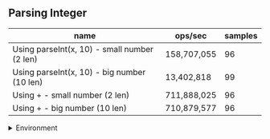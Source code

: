## Parsing Integer

|name|ops/sec|samples|
|-|-|-|
|Using parseInt(x, 10) - small number (2 len)|158,707,055|96|
|Using parseInt(x, 10) - big number (10 len)|13,402,818|99|
|Using + - small number (2 len)|711,888,025|96|
|Using + - big number (10 len)|710,879,577|96|


<details>
<summary>Environment</summary>

* __Machine:__ linux x64 | 2 vCPUs | 6.8GB Mem
* __Run:__ Tue Oct 10 2023 21:12:12 GMT+0000 (Coordinated Universal Time)
</details>

<!--
{"environment":{"platform":"linux","arch":"x64","cpus":2,"totalMemory":6.759757995605469},"benchmarks":"[{\"timeStamp\":1696972316116,\"currentTarget\":{\"0\":{\"name\":\"Using parseInt(x, 10) - small number (2 len)\",\"options\":{\"async\":false,\"defer\":false,\"delay\":0.005,\"initCount\":1,\"maxTime\":5,\"minSamples\":5,\"minTime\":0.05},\"async\":false,\"defer\":false,\"delay\":0.005,\"initCount\":1,\"maxTime\":5,\"minSamples\":5,\"minTime\":0.05,\"id\":1,\"stats\":{\"moe\":1.8757417159224723e-11,\"rme\":0.29769344454924973,\"sem\":9.570110795522819e-12,\"deviation\":9.37675529237268e-11,\"mean\":6.300917102029614e-9,\"sample\":[6.845693130783335e-9,6.894432816317844e-9,6.578598076147e-9,6.269520787371534e-9,6.267777915131654e-9,6.267014683574206e-9,6.2694032224718065e-9,6.264771243853742e-9,6.2430846797753535e-9,6.244345642661596e-9,6.275795430370378e-9,6.253072754312493e-9,6.269116072507614e-9,6.299991435440198e-9,6.300790586275331e-9,6.243808797076364e-9,6.27790548321596e-9,6.243109649337458e-9,6.319093649840843e-9,6.266494143638904e-9,6.372220467117924e-9,6.271488811220496e-9,6.3501020339002935e-9,6.274584340888714e-9,6.270802302624722e-9,6.265859315915404e-9,6.2706899648545044e-9,6.271351509501341e-9,6.352149077713147e-9,6.262039706908261e-9,6.27593251895107e-9,6.26580938801753e-9,6.274821623223363e-9,6.260404568252872e-9,6.267669327033099e-9,6.265285145089847e-9,6.268580511169308e-9,6.2637124163068e-9,6.2880652477740585e-9,6.3416764514944855e-9,6.2746841966844634e-9,6.283521684247736e-9,6.284233281612191e-9,6.277118306525588e-9,6.278066936585204e-9,6.365729715574496e-9,6.276132230542567e-9,6.3201571530513495e-9,6.28293503144771e-9,6.31491447413504e-9,6.276042984425117e-9,6.287913217325031e-9,6.278638860655355e-9,6.274719395852464e-9,6.2766916726382516e-9,6.270225760224017e-9,6.33887824245811e-9,6.27634217735313e-9,6.2769037413844735e-9,6.2716363481587155e-9,6.275343494575896e-9,6.299009817447379e-9,6.275368583344578e-9,6.277440591106369e-9,6.2805487275688e-9,6.285017274428566e-9,6.267879149023915e-9,6.3389280455362405e-9,6.272210518984272e-9,6.276267285506318e-9,6.2814473049107955e-9,6.2779272632909e-9,6.269651714218205e-9,6.27290963437426e-9,6.26896520562243e-9,6.26475865540676e-9,6.270438078609728e-9,6.2735710542013515e-9,6.422509094054549e-9,6.2795625267660345e-9,6.279674864536251e-9,6.272709797963017e-9,6.272472640448113e-9,6.276991240025498e-9,6.3024799311693995e-9,6.3035159350502954e-9,6.303690682692857e-9,6.303278777535392e-9,6.311592022170983e-9,6.385773894274931e-9,6.295340116953605e-9,6.282732948281063e-9,6.275643186782887e-9,6.275568170116331e-9,6.27503144521418e-9,6.3292417837091015e-9],\"variance\":8.792353981303909e-21},\"times\":{\"cycle\":0.05048013131151666,\"elapsed\":5.582,\"period\":6.300917102029614e-9,\"timeStamp\":1696972310534},\"running\":false,\"count\":8011553,\"cycles\":5,\"hz\":158707055.46624094},\"1\":{\"name\":\"Using parseInt(x, 10) - big number (10 len)\",\"options\":{\"async\":false,\"defer\":false,\"delay\":0.005,\"initCount\":1,\"maxTime\":5,\"minSamples\":5,\"minTime\":0.05},\"async\":false,\"defer\":false,\"delay\":0.005,\"initCount\":1,\"maxTime\":5,\"minSamples\":5,\"minTime\":0.05,\"id\":2,\"stats\":{\"moe\":3.195444391995337e-10,\"rme\":0.42827958817340345,\"sem\":1.6303287714261923e-10,\"deviation\":1.6221566459225315e-9,\"mean\":7.461117644256148e-8,\"sample\":[9.028178655021953e-8,7.451916555399321e-8,7.563964002552257e-8,7.391520689818151e-8,7.470305502711771e-8,7.405788806702036e-8,7.425256111826636e-8,7.504587267077076e-8,7.421164673701126e-8,7.496138678498423e-8,7.404710596589902e-8,7.407738446904799e-8,7.463466844300552e-8,7.39649818033581e-8,7.49978701657785e-8,7.405463866668242e-8,7.436053130649525e-8,7.48114683153927e-8,7.408683727003108e-8,7.481397921565383e-8,7.434856760525104e-8,7.443689369143694e-8,7.451251757630182e-8,7.408506486984675e-8,7.469699932648793e-8,7.425064101806666e-8,7.415094055369782e-8,7.443275809100685e-8,7.427545462064729e-8,7.503095496921931e-8,7.414547565312946e-8,7.434664750505134e-8,7.469035282579669e-8,7.432951430326948e-8,7.480925281516229e-8,7.434088720445226e-8,7.46414626437121e-8,7.422213491510202e-8,7.41990922357056e-8,7.493494848223464e-8,7.411416324987298e-8,7.471176932802401e-8,7.408284936961634e-8,7.432449102574707e-8,7.49884173647954e-8,7.431208422445675e-8,7.462920354243717e-8,7.417442485614018e-8,7.407457816875613e-8,7.461664756413134e-8,7.415123595372854e-8,7.456775738204677e-8,7.41357259751155e-8,7.477129391121457e-8,7.495060468386289e-8,7.406734086800344e-8,7.476671373373823e-8,7.405035536623695e-8,7.457174675946167e-8,7.476996461107632e-8,7.412848867436283e-8,7.491973538065248e-8,7.407132876841819e-8,7.41871270574612e-8,7.464205344377357e-8,7.43720519076934e-8,7.484455459583368e-8,7.424118674008343e-8,7.428800912195295e-8,7.508427615176471e-8,7.453954667911286e-8,7.467602592430669e-8,7.424207441717573e-8,7.426747734281764e-8,7.463289456582103e-8,7.416896143257198e-8,7.47622827332774e-8,7.430189292339686e-8,7.427575002067801e-8,7.472388072928359e-8,7.431843680211742e-8,7.475593163261689e-8,7.426349091940306e-8,7.419318423509115e-8,7.469463612624216e-8,7.436717780718649e-8,7.449553207453533e-8,7.420559103638148e-8,7.440439821105742e-8,7.440233188784252e-8,7.440676288830334e-8,7.471428022828515e-8,7.446067487091019e-8,7.426939744301734e-8,7.418033433375478e-8,7.430543772376553e-8,7.468474022521299e-8,7.42716144202479e-8,7.45933124387045e-8],\"variance\":2.6313921839106374e-18},\"times\":{\"cycle\":0.050515347788083365,\"elapsed\":5.461,\"period\":7.461117644256148e-8,\"timeStamp\":1696972316129},\"running\":false,\"count\":677048,\"cycles\":4,\"hz\":13402817.750365296},\"2\":{\"name\":\"Using + - small number (2 len)\",\"options\":{\"async\":false,\"defer\":false,\"delay\":0.005,\"initCount\":1,\"maxTime\":5,\"minSamples\":5,\"minTime\":0.05},\"async\":false,\"defer\":false,\"delay\":0.005,\"initCount\":1,\"maxTime\":5,\"minSamples\":5,\"minTime\":0.05,\"id\":3,\"stats\":{\"moe\":1.6953059235892778e-12,\"rme\":0.12068679852139096,\"sem\":8.649520018312642e-13,\"deviation\":8.474764225941833e-12,\"mean\":1.4047152997341262e-9,\"sample\":[1.4146956215067403e-9,1.41031831374794e-9,1.4077197068969692e-9,1.3991417530407698e-9,1.410294378571179e-9,1.4084255088430946e-9,1.4144142822360085e-9,1.3991474643879249e-9,1.4095034088744577e-9,1.4011122089525994e-9,1.3948863747993682e-9,1.4063487038418306e-9,1.3987656737928207e-9,1.3953601295524173e-9,1.4146005362625126e-9,1.4056882061123004e-9,1.3995460036069458e-9,1.4084192907919215e-9,1.4075498114804431e-9,1.4015553089863334e-9,1.393529703220047e-9,1.4115883079253913e-9,1.4022388100425435e-9,1.3985246198497674e-9,1.3933765728851948e-9,1.4097340109378492e-9,1.4039400045371126e-9,1.4176301070497976e-9,1.41014328656009e-9,1.403789658390167e-9,1.3953728634559635e-9,1.4115688186100465e-9,1.404658325016964e-9,1.3974304340025519e-9,1.3969682588100894e-9,1.3967538484994174e-9,1.4042379126430976e-9,1.3966202353217894e-9,1.4212690963272218e-9,1.3982239553977553e-9,1.3929505921355156e-9,1.3994879767072614e-9,1.406824478891902e-9,1.398480072843265e-9,1.4045970728830233e-9,1.408400329246925e-9,1.3996996028300267e-9,1.3936661562693396e-9,1.4123846135085011e-9,1.401929765184933e-9,1.402366910528117e-9,1.4071669061625103e-9,1.3982545814647255e-9,1.40490890192854e-9,1.4081441839595362e-9,1.4001701305862085e-9,1.393507429716796e-9,1.4104634681693263e-9,1.4026842801075676e-9,1.3971102523933158e-9,1.3941700942803982e-9,1.4274557010646402e-9,1.3977533997996944e-9,1.4137015343882287e-9,1.4047195771509049e-9,1.4038536668701352e-9,1.416382763025851e-9,1.4069163570928134e-9,1.3997970494067508e-9,1.4159289125552287e-9,1.405025837820609e-9,1.3970322951319364e-9,1.4346529660120818e-9,1.4015733891329137e-9,1.3950248399676633e-9,1.4132950429538941e-9,1.4035028591939285e-9,1.3955817053908225e-9,1.4133451583362094e-9,1.4049562331229489e-9,1.3999696690569476e-9,1.4140523699063143e-9,1.4042713228979744e-9,1.4262000044769741e-9,1.4084810985380898e-9,1.3992764062682537e-9,1.3932373634898749e-9,1.4123539595996515e-9,1.4030740942563429e-9,1.3969905323133405e-9,1.3939752011269501e-9,1.4113210258863767e-9,1.4025562074638732e-9,1.3951529126113577e-9,1.42873923953137e-9,1.4000587630699525e-9],\"variance\":7.182162868530349e-23},\"times\":{\"cycle\":0.05045332236752538,\"elapsed\":5.402,\"period\":1.4047152997341262e-9,\"timeStamp\":1696972321590},\"running\":false,\"count\":35917116,\"cycles\":6,\"hz\":711888024.7045592},\"3\":{\"name\":\"Using + - big number (10 len)\",\"options\":{\"async\":false,\"defer\":false,\"delay\":0.005,\"initCount\":1,\"maxTime\":5,\"minSamples\":5,\"minTime\":0.05},\"async\":false,\"defer\":false,\"delay\":0.005,\"initCount\":1,\"maxTime\":5,\"minSamples\":5,\"minTime\":0.05,\"id\":4,\"stats\":{\"moe\":2.1102821750709734e-12,\"rme\":0.15001565005851666,\"sem\":1.0766745791178435e-12,\"deviation\":1.0549213351458211e-11,\"mean\":1.4067080162955097e-9,\"sample\":[1.4096307366704188e-9,1.4043271083475063e-9,1.4357475495737885e-9,1.403815637037355e-9,1.3989079553552467e-9,1.413703913896573e-9,1.4052349940788446e-9,1.3988435816671614e-9,1.3961358674562433e-9,1.4130541595266466e-9,1.395578162319188e-9,1.3986678766637322e-9,1.4156949491211181e-9,1.3969752136875119e-9,1.4132744530557836e-9,1.4051903776678803e-9,1.3970003104186793e-9,1.4159319738043666e-9,1.4058150074213822e-9,1.3977838861362423e-9,1.4140001533175833e-9,1.3971711233300578e-9,1.3990444411922534e-9,1.3955543197229133e-9,1.406983671677364e-9,1.4079621166189291e-9,1.4205176837894531e-9,1.4029889681029737e-9,1.4016202323458288e-9,1.416851916121344e-9,1.4057933418354902e-9,1.4199573777118046e-9,1.4086032907528591e-9,1.4004689287979205e-9,1.4158985316356894e-9,1.3991475821120194e-9,1.409955273079523e-9,1.40209969824312e-9,1.3976366791411428e-9,1.4134509976096395e-9,1.403697016579206e-9,1.3966860822479146e-9,1.4153633417658004e-9,1.4060468454907208e-9,1.4000613270333744e-9,1.4178142080798344e-9,1.4081048780583672e-9,1.4214464782336277e-9,1.4099697957538662e-9,1.4007120812775291e-9,1.4156008152328215e-9,1.4071877369528586e-9,1.4039652407953263e-9,1.4128494197920785e-9,1.402465495844794e-9,1.4005197383813253e-9,1.4491917737563616e-9,1.4093593161267837e-9,1.4038955513401797e-9,1.3960428041553759e-9,1.4114835064712096e-9,1.406376551694955e-9,1.4000430625081242e-9,1.4151966163929725e-9,1.4079766494608978e-9,1.3982478342677714e-9,1.4138724888694093e-9,1.3947381896792538e-9,1.4028474219347782e-9,1.395961936511624e-9,1.4005364638505604e-9,1.40812441898159e-9,1.399521757507847e-9,1.3939548523276265e-9,1.4116033444582793e-9,1.4024404076409414e-9,1.4022926659960312e-9,1.4141150081733188e-9,1.4633696752691608e-9,1.395423933917894e-9,1.4034579015618605e-9,1.3953988457140414e-9,1.4009267247993802e-9,1.4068309269425093e-9,1.397673565281583e-9,1.4040293550940607e-9,1.4091307347139036e-9,1.4006117284621185e-9,1.4040990445492072e-9,1.41062769208623e-9,1.4101398380244232e-9,1.4041185575966481e-9,1.4094736068332239e-9,1.4017713888715362e-9,1.3956608780653917e-9,1.4138920019168502e-9],\"variance\":1.1128590233458418e-22},\"times\":{\"cycle\":0.050463445773139874,\"elapsed\":5.546,\"period\":1.4067080162955097e-9,\"timeStamp\":1696972326992},\"running\":false,\"count\":35873433,\"cycles\":8,\"hz\":710879577.2938342},\"options\":{},\"events\":{\"start\":[null],\"cycle\":[null,null],\"complete\":[null,null]},\"length\":4,\"running\":false},\"type\":\"cycle\",\"target\":{\"name\":\"Using parseInt(x, 10) - small number (2 len)\",\"options\":{\"async\":false,\"defer\":false,\"delay\":0.005,\"initCount\":1,\"maxTime\":5,\"minSamples\":5,\"minTime\":0.05},\"async\":false,\"defer\":false,\"delay\":0.005,\"initCount\":1,\"maxTime\":5,\"minSamples\":5,\"minTime\":0.05,\"id\":1,\"stats\":{\"moe\":1.8757417159224723e-11,\"rme\":0.29769344454924973,\"sem\":9.570110795522819e-12,\"deviation\":9.37675529237268e-11,\"mean\":6.300917102029614e-9,\"sample\":[6.845693130783335e-9,6.894432816317844e-9,6.578598076147e-9,6.269520787371534e-9,6.267777915131654e-9,6.267014683574206e-9,6.2694032224718065e-9,6.264771243853742e-9,6.2430846797753535e-9,6.244345642661596e-9,6.275795430370378e-9,6.253072754312493e-9,6.269116072507614e-9,6.299991435440198e-9,6.300790586275331e-9,6.243808797076364e-9,6.27790548321596e-9,6.243109649337458e-9,6.319093649840843e-9,6.266494143638904e-9,6.372220467117924e-9,6.271488811220496e-9,6.3501020339002935e-9,6.274584340888714e-9,6.270802302624722e-9,6.265859315915404e-9,6.2706899648545044e-9,6.271351509501341e-9,6.352149077713147e-9,6.262039706908261e-9,6.27593251895107e-9,6.26580938801753e-9,6.274821623223363e-9,6.260404568252872e-9,6.267669327033099e-9,6.265285145089847e-9,6.268580511169308e-9,6.2637124163068e-9,6.2880652477740585e-9,6.3416764514944855e-9,6.2746841966844634e-9,6.283521684247736e-9,6.284233281612191e-9,6.277118306525588e-9,6.278066936585204e-9,6.365729715574496e-9,6.276132230542567e-9,6.3201571530513495e-9,6.28293503144771e-9,6.31491447413504e-9,6.276042984425117e-9,6.287913217325031e-9,6.278638860655355e-9,6.274719395852464e-9,6.2766916726382516e-9,6.270225760224017e-9,6.33887824245811e-9,6.27634217735313e-9,6.2769037413844735e-9,6.2716363481587155e-9,6.275343494575896e-9,6.299009817447379e-9,6.275368583344578e-9,6.277440591106369e-9,6.2805487275688e-9,6.285017274428566e-9,6.267879149023915e-9,6.3389280455362405e-9,6.272210518984272e-9,6.276267285506318e-9,6.2814473049107955e-9,6.2779272632909e-9,6.269651714218205e-9,6.27290963437426e-9,6.26896520562243e-9,6.26475865540676e-9,6.270438078609728e-9,6.2735710542013515e-9,6.422509094054549e-9,6.2795625267660345e-9,6.279674864536251e-9,6.272709797963017e-9,6.272472640448113e-9,6.276991240025498e-9,6.3024799311693995e-9,6.3035159350502954e-9,6.303690682692857e-9,6.303278777535392e-9,6.311592022170983e-9,6.385773894274931e-9,6.295340116953605e-9,6.282732948281063e-9,6.275643186782887e-9,6.275568170116331e-9,6.27503144521418e-9,6.3292417837091015e-9],\"variance\":8.792353981303909e-21},\"times\":{\"cycle\":0.05048013131151666,\"elapsed\":5.582,\"period\":6.300917102029614e-9,\"timeStamp\":1696972310534},\"running\":false,\"count\":8011553,\"cycles\":5,\"hz\":158707055.46624094},\"aborted\":false},{\"timeStamp\":1696972321590,\"currentTarget\":{\"0\":{\"name\":\"Using parseInt(x, 10) - small number (2 len)\",\"options\":{\"async\":false,\"defer\":false,\"delay\":0.005,\"initCount\":1,\"maxTime\":5,\"minSamples\":5,\"minTime\":0.05},\"async\":false,\"defer\":false,\"delay\":0.005,\"initCount\":1,\"maxTime\":5,\"minSamples\":5,\"minTime\":0.05,\"id\":1,\"stats\":{\"moe\":1.8757417159224723e-11,\"rme\":0.29769344454924973,\"sem\":9.570110795522819e-12,\"deviation\":9.37675529237268e-11,\"mean\":6.300917102029614e-9,\"sample\":[6.845693130783335e-9,6.894432816317844e-9,6.578598076147e-9,6.269520787371534e-9,6.267777915131654e-9,6.267014683574206e-9,6.2694032224718065e-9,6.264771243853742e-9,6.2430846797753535e-9,6.244345642661596e-9,6.275795430370378e-9,6.253072754312493e-9,6.269116072507614e-9,6.299991435440198e-9,6.300790586275331e-9,6.243808797076364e-9,6.27790548321596e-9,6.243109649337458e-9,6.319093649840843e-9,6.266494143638904e-9,6.372220467117924e-9,6.271488811220496e-9,6.3501020339002935e-9,6.274584340888714e-9,6.270802302624722e-9,6.265859315915404e-9,6.2706899648545044e-9,6.271351509501341e-9,6.352149077713147e-9,6.262039706908261e-9,6.27593251895107e-9,6.26580938801753e-9,6.274821623223363e-9,6.260404568252872e-9,6.267669327033099e-9,6.265285145089847e-9,6.268580511169308e-9,6.2637124163068e-9,6.2880652477740585e-9,6.3416764514944855e-9,6.2746841966844634e-9,6.283521684247736e-9,6.284233281612191e-9,6.277118306525588e-9,6.278066936585204e-9,6.365729715574496e-9,6.276132230542567e-9,6.3201571530513495e-9,6.28293503144771e-9,6.31491447413504e-9,6.276042984425117e-9,6.287913217325031e-9,6.278638860655355e-9,6.274719395852464e-9,6.2766916726382516e-9,6.270225760224017e-9,6.33887824245811e-9,6.27634217735313e-9,6.2769037413844735e-9,6.2716363481587155e-9,6.275343494575896e-9,6.299009817447379e-9,6.275368583344578e-9,6.277440591106369e-9,6.2805487275688e-9,6.285017274428566e-9,6.267879149023915e-9,6.3389280455362405e-9,6.272210518984272e-9,6.276267285506318e-9,6.2814473049107955e-9,6.2779272632909e-9,6.269651714218205e-9,6.27290963437426e-9,6.26896520562243e-9,6.26475865540676e-9,6.270438078609728e-9,6.2735710542013515e-9,6.422509094054549e-9,6.2795625267660345e-9,6.279674864536251e-9,6.272709797963017e-9,6.272472640448113e-9,6.276991240025498e-9,6.3024799311693995e-9,6.3035159350502954e-9,6.303690682692857e-9,6.303278777535392e-9,6.311592022170983e-9,6.385773894274931e-9,6.295340116953605e-9,6.282732948281063e-9,6.275643186782887e-9,6.275568170116331e-9,6.27503144521418e-9,6.3292417837091015e-9],\"variance\":8.792353981303909e-21},\"times\":{\"cycle\":0.05048013131151666,\"elapsed\":5.582,\"period\":6.300917102029614e-9,\"timeStamp\":1696972310534},\"running\":false,\"count\":8011553,\"cycles\":5,\"hz\":158707055.46624094},\"1\":{\"name\":\"Using parseInt(x, 10) - big number (10 len)\",\"options\":{\"async\":false,\"defer\":false,\"delay\":0.005,\"initCount\":1,\"maxTime\":5,\"minSamples\":5,\"minTime\":0.05},\"async\":false,\"defer\":false,\"delay\":0.005,\"initCount\":1,\"maxTime\":5,\"minSamples\":5,\"minTime\":0.05,\"id\":2,\"stats\":{\"moe\":3.195444391995337e-10,\"rme\":0.42827958817340345,\"sem\":1.6303287714261923e-10,\"deviation\":1.6221566459225315e-9,\"mean\":7.461117644256148e-8,\"sample\":[9.028178655021953e-8,7.451916555399321e-8,7.563964002552257e-8,7.391520689818151e-8,7.470305502711771e-8,7.405788806702036e-8,7.425256111826636e-8,7.504587267077076e-8,7.421164673701126e-8,7.496138678498423e-8,7.404710596589902e-8,7.407738446904799e-8,7.463466844300552e-8,7.39649818033581e-8,7.49978701657785e-8,7.405463866668242e-8,7.436053130649525e-8,7.48114683153927e-8,7.408683727003108e-8,7.481397921565383e-8,7.434856760525104e-8,7.443689369143694e-8,7.451251757630182e-8,7.408506486984675e-8,7.469699932648793e-8,7.425064101806666e-8,7.415094055369782e-8,7.443275809100685e-8,7.427545462064729e-8,7.503095496921931e-8,7.414547565312946e-8,7.434664750505134e-8,7.469035282579669e-8,7.432951430326948e-8,7.480925281516229e-8,7.434088720445226e-8,7.46414626437121e-8,7.422213491510202e-8,7.41990922357056e-8,7.493494848223464e-8,7.411416324987298e-8,7.471176932802401e-8,7.408284936961634e-8,7.432449102574707e-8,7.49884173647954e-8,7.431208422445675e-8,7.462920354243717e-8,7.417442485614018e-8,7.407457816875613e-8,7.461664756413134e-8,7.415123595372854e-8,7.456775738204677e-8,7.41357259751155e-8,7.477129391121457e-8,7.495060468386289e-8,7.406734086800344e-8,7.476671373373823e-8,7.405035536623695e-8,7.457174675946167e-8,7.476996461107632e-8,7.412848867436283e-8,7.491973538065248e-8,7.407132876841819e-8,7.41871270574612e-8,7.464205344377357e-8,7.43720519076934e-8,7.484455459583368e-8,7.424118674008343e-8,7.428800912195295e-8,7.508427615176471e-8,7.453954667911286e-8,7.467602592430669e-8,7.424207441717573e-8,7.426747734281764e-8,7.463289456582103e-8,7.416896143257198e-8,7.47622827332774e-8,7.430189292339686e-8,7.427575002067801e-8,7.472388072928359e-8,7.431843680211742e-8,7.475593163261689e-8,7.426349091940306e-8,7.419318423509115e-8,7.469463612624216e-8,7.436717780718649e-8,7.449553207453533e-8,7.420559103638148e-8,7.440439821105742e-8,7.440233188784252e-8,7.440676288830334e-8,7.471428022828515e-8,7.446067487091019e-8,7.426939744301734e-8,7.418033433375478e-8,7.430543772376553e-8,7.468474022521299e-8,7.42716144202479e-8,7.45933124387045e-8],\"variance\":2.6313921839106374e-18},\"times\":{\"cycle\":0.050515347788083365,\"elapsed\":5.461,\"period\":7.461117644256148e-8,\"timeStamp\":1696972316129},\"running\":false,\"count\":677048,\"cycles\":4,\"hz\":13402817.750365296},\"2\":{\"name\":\"Using + - small number (2 len)\",\"options\":{\"async\":false,\"defer\":false,\"delay\":0.005,\"initCount\":1,\"maxTime\":5,\"minSamples\":5,\"minTime\":0.05},\"async\":false,\"defer\":false,\"delay\":0.005,\"initCount\":1,\"maxTime\":5,\"minSamples\":5,\"minTime\":0.05,\"id\":3,\"stats\":{\"moe\":1.6953059235892778e-12,\"rme\":0.12068679852139096,\"sem\":8.649520018312642e-13,\"deviation\":8.474764225941833e-12,\"mean\":1.4047152997341262e-9,\"sample\":[1.4146956215067403e-9,1.41031831374794e-9,1.4077197068969692e-9,1.3991417530407698e-9,1.410294378571179e-9,1.4084255088430946e-9,1.4144142822360085e-9,1.3991474643879249e-9,1.4095034088744577e-9,1.4011122089525994e-9,1.3948863747993682e-9,1.4063487038418306e-9,1.3987656737928207e-9,1.3953601295524173e-9,1.4146005362625126e-9,1.4056882061123004e-9,1.3995460036069458e-9,1.4084192907919215e-9,1.4075498114804431e-9,1.4015553089863334e-9,1.393529703220047e-9,1.4115883079253913e-9,1.4022388100425435e-9,1.3985246198497674e-9,1.3933765728851948e-9,1.4097340109378492e-9,1.4039400045371126e-9,1.4176301070497976e-9,1.41014328656009e-9,1.403789658390167e-9,1.3953728634559635e-9,1.4115688186100465e-9,1.404658325016964e-9,1.3974304340025519e-9,1.3969682588100894e-9,1.3967538484994174e-9,1.4042379126430976e-9,1.3966202353217894e-9,1.4212690963272218e-9,1.3982239553977553e-9,1.3929505921355156e-9,1.3994879767072614e-9,1.406824478891902e-9,1.398480072843265e-9,1.4045970728830233e-9,1.408400329246925e-9,1.3996996028300267e-9,1.3936661562693396e-9,1.4123846135085011e-9,1.401929765184933e-9,1.402366910528117e-9,1.4071669061625103e-9,1.3982545814647255e-9,1.40490890192854e-9,1.4081441839595362e-9,1.4001701305862085e-9,1.393507429716796e-9,1.4104634681693263e-9,1.4026842801075676e-9,1.3971102523933158e-9,1.3941700942803982e-9,1.4274557010646402e-9,1.3977533997996944e-9,1.4137015343882287e-9,1.4047195771509049e-9,1.4038536668701352e-9,1.416382763025851e-9,1.4069163570928134e-9,1.3997970494067508e-9,1.4159289125552287e-9,1.405025837820609e-9,1.3970322951319364e-9,1.4346529660120818e-9,1.4015733891329137e-9,1.3950248399676633e-9,1.4132950429538941e-9,1.4035028591939285e-9,1.3955817053908225e-9,1.4133451583362094e-9,1.4049562331229489e-9,1.3999696690569476e-9,1.4140523699063143e-9,1.4042713228979744e-9,1.4262000044769741e-9,1.4084810985380898e-9,1.3992764062682537e-9,1.3932373634898749e-9,1.4123539595996515e-9,1.4030740942563429e-9,1.3969905323133405e-9,1.3939752011269501e-9,1.4113210258863767e-9,1.4025562074638732e-9,1.3951529126113577e-9,1.42873923953137e-9,1.4000587630699525e-9],\"variance\":7.182162868530349e-23},\"times\":{\"cycle\":0.05045332236752538,\"elapsed\":5.402,\"period\":1.4047152997341262e-9,\"timeStamp\":1696972321590},\"running\":false,\"count\":35917116,\"cycles\":6,\"hz\":711888024.7045592},\"3\":{\"name\":\"Using + - big number (10 len)\",\"options\":{\"async\":false,\"defer\":false,\"delay\":0.005,\"initCount\":1,\"maxTime\":5,\"minSamples\":5,\"minTime\":0.05},\"async\":false,\"defer\":false,\"delay\":0.005,\"initCount\":1,\"maxTime\":5,\"minSamples\":5,\"minTime\":0.05,\"id\":4,\"stats\":{\"moe\":2.1102821750709734e-12,\"rme\":0.15001565005851666,\"sem\":1.0766745791178435e-12,\"deviation\":1.0549213351458211e-11,\"mean\":1.4067080162955097e-9,\"sample\":[1.4096307366704188e-9,1.4043271083475063e-9,1.4357475495737885e-9,1.403815637037355e-9,1.3989079553552467e-9,1.413703913896573e-9,1.4052349940788446e-9,1.3988435816671614e-9,1.3961358674562433e-9,1.4130541595266466e-9,1.395578162319188e-9,1.3986678766637322e-9,1.4156949491211181e-9,1.3969752136875119e-9,1.4132744530557836e-9,1.4051903776678803e-9,1.3970003104186793e-9,1.4159319738043666e-9,1.4058150074213822e-9,1.3977838861362423e-9,1.4140001533175833e-9,1.3971711233300578e-9,1.3990444411922534e-9,1.3955543197229133e-9,1.406983671677364e-9,1.4079621166189291e-9,1.4205176837894531e-9,1.4029889681029737e-9,1.4016202323458288e-9,1.416851916121344e-9,1.4057933418354902e-9,1.4199573777118046e-9,1.4086032907528591e-9,1.4004689287979205e-9,1.4158985316356894e-9,1.3991475821120194e-9,1.409955273079523e-9,1.40209969824312e-9,1.3976366791411428e-9,1.4134509976096395e-9,1.403697016579206e-9,1.3966860822479146e-9,1.4153633417658004e-9,1.4060468454907208e-9,1.4000613270333744e-9,1.4178142080798344e-9,1.4081048780583672e-9,1.4214464782336277e-9,1.4099697957538662e-9,1.4007120812775291e-9,1.4156008152328215e-9,1.4071877369528586e-9,1.4039652407953263e-9,1.4128494197920785e-9,1.402465495844794e-9,1.4005197383813253e-9,1.4491917737563616e-9,1.4093593161267837e-9,1.4038955513401797e-9,1.3960428041553759e-9,1.4114835064712096e-9,1.406376551694955e-9,1.4000430625081242e-9,1.4151966163929725e-9,1.4079766494608978e-9,1.3982478342677714e-9,1.4138724888694093e-9,1.3947381896792538e-9,1.4028474219347782e-9,1.395961936511624e-9,1.4005364638505604e-9,1.40812441898159e-9,1.399521757507847e-9,1.3939548523276265e-9,1.4116033444582793e-9,1.4024404076409414e-9,1.4022926659960312e-9,1.4141150081733188e-9,1.4633696752691608e-9,1.395423933917894e-9,1.4034579015618605e-9,1.3953988457140414e-9,1.4009267247993802e-9,1.4068309269425093e-9,1.397673565281583e-9,1.4040293550940607e-9,1.4091307347139036e-9,1.4006117284621185e-9,1.4040990445492072e-9,1.41062769208623e-9,1.4101398380244232e-9,1.4041185575966481e-9,1.4094736068332239e-9,1.4017713888715362e-9,1.3956608780653917e-9,1.4138920019168502e-9],\"variance\":1.1128590233458418e-22},\"times\":{\"cycle\":0.050463445773139874,\"elapsed\":5.546,\"period\":1.4067080162955097e-9,\"timeStamp\":1696972326992},\"running\":false,\"count\":35873433,\"cycles\":8,\"hz\":710879577.2938342},\"options\":{},\"events\":{\"start\":[null],\"cycle\":[null,null],\"complete\":[null,null]},\"length\":4,\"running\":false},\"type\":\"cycle\",\"target\":{\"name\":\"Using parseInt(x, 10) - big number (10 len)\",\"options\":{\"async\":false,\"defer\":false,\"delay\":0.005,\"initCount\":1,\"maxTime\":5,\"minSamples\":5,\"minTime\":0.05},\"async\":false,\"defer\":false,\"delay\":0.005,\"initCount\":1,\"maxTime\":5,\"minSamples\":5,\"minTime\":0.05,\"id\":2,\"stats\":{\"moe\":3.195444391995337e-10,\"rme\":0.42827958817340345,\"sem\":1.6303287714261923e-10,\"deviation\":1.6221566459225315e-9,\"mean\":7.461117644256148e-8,\"sample\":[9.028178655021953e-8,7.451916555399321e-8,7.563964002552257e-8,7.391520689818151e-8,7.470305502711771e-8,7.405788806702036e-8,7.425256111826636e-8,7.504587267077076e-8,7.421164673701126e-8,7.496138678498423e-8,7.404710596589902e-8,7.407738446904799e-8,7.463466844300552e-8,7.39649818033581e-8,7.49978701657785e-8,7.405463866668242e-8,7.436053130649525e-8,7.48114683153927e-8,7.408683727003108e-8,7.481397921565383e-8,7.434856760525104e-8,7.443689369143694e-8,7.451251757630182e-8,7.408506486984675e-8,7.469699932648793e-8,7.425064101806666e-8,7.415094055369782e-8,7.443275809100685e-8,7.427545462064729e-8,7.503095496921931e-8,7.414547565312946e-8,7.434664750505134e-8,7.469035282579669e-8,7.432951430326948e-8,7.480925281516229e-8,7.434088720445226e-8,7.46414626437121e-8,7.422213491510202e-8,7.41990922357056e-8,7.493494848223464e-8,7.411416324987298e-8,7.471176932802401e-8,7.408284936961634e-8,7.432449102574707e-8,7.49884173647954e-8,7.431208422445675e-8,7.462920354243717e-8,7.417442485614018e-8,7.407457816875613e-8,7.461664756413134e-8,7.415123595372854e-8,7.456775738204677e-8,7.41357259751155e-8,7.477129391121457e-8,7.495060468386289e-8,7.406734086800344e-8,7.476671373373823e-8,7.405035536623695e-8,7.457174675946167e-8,7.476996461107632e-8,7.412848867436283e-8,7.491973538065248e-8,7.407132876841819e-8,7.41871270574612e-8,7.464205344377357e-8,7.43720519076934e-8,7.484455459583368e-8,7.424118674008343e-8,7.428800912195295e-8,7.508427615176471e-8,7.453954667911286e-8,7.467602592430669e-8,7.424207441717573e-8,7.426747734281764e-8,7.463289456582103e-8,7.416896143257198e-8,7.47622827332774e-8,7.430189292339686e-8,7.427575002067801e-8,7.472388072928359e-8,7.431843680211742e-8,7.475593163261689e-8,7.426349091940306e-8,7.419318423509115e-8,7.469463612624216e-8,7.436717780718649e-8,7.449553207453533e-8,7.420559103638148e-8,7.440439821105742e-8,7.440233188784252e-8,7.440676288830334e-8,7.471428022828515e-8,7.446067487091019e-8,7.426939744301734e-8,7.418033433375478e-8,7.430543772376553e-8,7.468474022521299e-8,7.42716144202479e-8,7.45933124387045e-8],\"variance\":2.6313921839106374e-18},\"times\":{\"cycle\":0.050515347788083365,\"elapsed\":5.461,\"period\":7.461117644256148e-8,\"timeStamp\":1696972316129},\"running\":false,\"count\":677048,\"cycles\":4,\"hz\":13402817.750365296},\"aborted\":false},{\"timeStamp\":1696972326992,\"currentTarget\":{\"0\":{\"name\":\"Using parseInt(x, 10) - small number (2 len)\",\"options\":{\"async\":false,\"defer\":false,\"delay\":0.005,\"initCount\":1,\"maxTime\":5,\"minSamples\":5,\"minTime\":0.05},\"async\":false,\"defer\":false,\"delay\":0.005,\"initCount\":1,\"maxTime\":5,\"minSamples\":5,\"minTime\":0.05,\"id\":1,\"stats\":{\"moe\":1.8757417159224723e-11,\"rme\":0.29769344454924973,\"sem\":9.570110795522819e-12,\"deviation\":9.37675529237268e-11,\"mean\":6.300917102029614e-9,\"sample\":[6.845693130783335e-9,6.894432816317844e-9,6.578598076147e-9,6.269520787371534e-9,6.267777915131654e-9,6.267014683574206e-9,6.2694032224718065e-9,6.264771243853742e-9,6.2430846797753535e-9,6.244345642661596e-9,6.275795430370378e-9,6.253072754312493e-9,6.269116072507614e-9,6.299991435440198e-9,6.300790586275331e-9,6.243808797076364e-9,6.27790548321596e-9,6.243109649337458e-9,6.319093649840843e-9,6.266494143638904e-9,6.372220467117924e-9,6.271488811220496e-9,6.3501020339002935e-9,6.274584340888714e-9,6.270802302624722e-9,6.265859315915404e-9,6.2706899648545044e-9,6.271351509501341e-9,6.352149077713147e-9,6.262039706908261e-9,6.27593251895107e-9,6.26580938801753e-9,6.274821623223363e-9,6.260404568252872e-9,6.267669327033099e-9,6.265285145089847e-9,6.268580511169308e-9,6.2637124163068e-9,6.2880652477740585e-9,6.3416764514944855e-9,6.2746841966844634e-9,6.283521684247736e-9,6.284233281612191e-9,6.277118306525588e-9,6.278066936585204e-9,6.365729715574496e-9,6.276132230542567e-9,6.3201571530513495e-9,6.28293503144771e-9,6.31491447413504e-9,6.276042984425117e-9,6.287913217325031e-9,6.278638860655355e-9,6.274719395852464e-9,6.2766916726382516e-9,6.270225760224017e-9,6.33887824245811e-9,6.27634217735313e-9,6.2769037413844735e-9,6.2716363481587155e-9,6.275343494575896e-9,6.299009817447379e-9,6.275368583344578e-9,6.277440591106369e-9,6.2805487275688e-9,6.285017274428566e-9,6.267879149023915e-9,6.3389280455362405e-9,6.272210518984272e-9,6.276267285506318e-9,6.2814473049107955e-9,6.2779272632909e-9,6.269651714218205e-9,6.27290963437426e-9,6.26896520562243e-9,6.26475865540676e-9,6.270438078609728e-9,6.2735710542013515e-9,6.422509094054549e-9,6.2795625267660345e-9,6.279674864536251e-9,6.272709797963017e-9,6.272472640448113e-9,6.276991240025498e-9,6.3024799311693995e-9,6.3035159350502954e-9,6.303690682692857e-9,6.303278777535392e-9,6.311592022170983e-9,6.385773894274931e-9,6.295340116953605e-9,6.282732948281063e-9,6.275643186782887e-9,6.275568170116331e-9,6.27503144521418e-9,6.3292417837091015e-9],\"variance\":8.792353981303909e-21},\"times\":{\"cycle\":0.05048013131151666,\"elapsed\":5.582,\"period\":6.300917102029614e-9,\"timeStamp\":1696972310534},\"running\":false,\"count\":8011553,\"cycles\":5,\"hz\":158707055.46624094},\"1\":{\"name\":\"Using parseInt(x, 10) - big number (10 len)\",\"options\":{\"async\":false,\"defer\":false,\"delay\":0.005,\"initCount\":1,\"maxTime\":5,\"minSamples\":5,\"minTime\":0.05},\"async\":false,\"defer\":false,\"delay\":0.005,\"initCount\":1,\"maxTime\":5,\"minSamples\":5,\"minTime\":0.05,\"id\":2,\"stats\":{\"moe\":3.195444391995337e-10,\"rme\":0.42827958817340345,\"sem\":1.6303287714261923e-10,\"deviation\":1.6221566459225315e-9,\"mean\":7.461117644256148e-8,\"sample\":[9.028178655021953e-8,7.451916555399321e-8,7.563964002552257e-8,7.391520689818151e-8,7.470305502711771e-8,7.405788806702036e-8,7.425256111826636e-8,7.504587267077076e-8,7.421164673701126e-8,7.496138678498423e-8,7.404710596589902e-8,7.407738446904799e-8,7.463466844300552e-8,7.39649818033581e-8,7.49978701657785e-8,7.405463866668242e-8,7.436053130649525e-8,7.48114683153927e-8,7.408683727003108e-8,7.481397921565383e-8,7.434856760525104e-8,7.443689369143694e-8,7.451251757630182e-8,7.408506486984675e-8,7.469699932648793e-8,7.425064101806666e-8,7.415094055369782e-8,7.443275809100685e-8,7.427545462064729e-8,7.503095496921931e-8,7.414547565312946e-8,7.434664750505134e-8,7.469035282579669e-8,7.432951430326948e-8,7.480925281516229e-8,7.434088720445226e-8,7.46414626437121e-8,7.422213491510202e-8,7.41990922357056e-8,7.493494848223464e-8,7.411416324987298e-8,7.471176932802401e-8,7.408284936961634e-8,7.432449102574707e-8,7.49884173647954e-8,7.431208422445675e-8,7.462920354243717e-8,7.417442485614018e-8,7.407457816875613e-8,7.461664756413134e-8,7.415123595372854e-8,7.456775738204677e-8,7.41357259751155e-8,7.477129391121457e-8,7.495060468386289e-8,7.406734086800344e-8,7.476671373373823e-8,7.405035536623695e-8,7.457174675946167e-8,7.476996461107632e-8,7.412848867436283e-8,7.491973538065248e-8,7.407132876841819e-8,7.41871270574612e-8,7.464205344377357e-8,7.43720519076934e-8,7.484455459583368e-8,7.424118674008343e-8,7.428800912195295e-8,7.508427615176471e-8,7.453954667911286e-8,7.467602592430669e-8,7.424207441717573e-8,7.426747734281764e-8,7.463289456582103e-8,7.416896143257198e-8,7.47622827332774e-8,7.430189292339686e-8,7.427575002067801e-8,7.472388072928359e-8,7.431843680211742e-8,7.475593163261689e-8,7.426349091940306e-8,7.419318423509115e-8,7.469463612624216e-8,7.436717780718649e-8,7.449553207453533e-8,7.420559103638148e-8,7.440439821105742e-8,7.440233188784252e-8,7.440676288830334e-8,7.471428022828515e-8,7.446067487091019e-8,7.426939744301734e-8,7.418033433375478e-8,7.430543772376553e-8,7.468474022521299e-8,7.42716144202479e-8,7.45933124387045e-8],\"variance\":2.6313921839106374e-18},\"times\":{\"cycle\":0.050515347788083365,\"elapsed\":5.461,\"period\":7.461117644256148e-8,\"timeStamp\":1696972316129},\"running\":false,\"count\":677048,\"cycles\":4,\"hz\":13402817.750365296},\"2\":{\"name\":\"Using + - small number (2 len)\",\"options\":{\"async\":false,\"defer\":false,\"delay\":0.005,\"initCount\":1,\"maxTime\":5,\"minSamples\":5,\"minTime\":0.05},\"async\":false,\"defer\":false,\"delay\":0.005,\"initCount\":1,\"maxTime\":5,\"minSamples\":5,\"minTime\":0.05,\"id\":3,\"stats\":{\"moe\":1.6953059235892778e-12,\"rme\":0.12068679852139096,\"sem\":8.649520018312642e-13,\"deviation\":8.474764225941833e-12,\"mean\":1.4047152997341262e-9,\"sample\":[1.4146956215067403e-9,1.41031831374794e-9,1.4077197068969692e-9,1.3991417530407698e-9,1.410294378571179e-9,1.4084255088430946e-9,1.4144142822360085e-9,1.3991474643879249e-9,1.4095034088744577e-9,1.4011122089525994e-9,1.3948863747993682e-9,1.4063487038418306e-9,1.3987656737928207e-9,1.3953601295524173e-9,1.4146005362625126e-9,1.4056882061123004e-9,1.3995460036069458e-9,1.4084192907919215e-9,1.4075498114804431e-9,1.4015553089863334e-9,1.393529703220047e-9,1.4115883079253913e-9,1.4022388100425435e-9,1.3985246198497674e-9,1.3933765728851948e-9,1.4097340109378492e-9,1.4039400045371126e-9,1.4176301070497976e-9,1.41014328656009e-9,1.403789658390167e-9,1.3953728634559635e-9,1.4115688186100465e-9,1.404658325016964e-9,1.3974304340025519e-9,1.3969682588100894e-9,1.3967538484994174e-9,1.4042379126430976e-9,1.3966202353217894e-9,1.4212690963272218e-9,1.3982239553977553e-9,1.3929505921355156e-9,1.3994879767072614e-9,1.406824478891902e-9,1.398480072843265e-9,1.4045970728830233e-9,1.408400329246925e-9,1.3996996028300267e-9,1.3936661562693396e-9,1.4123846135085011e-9,1.401929765184933e-9,1.402366910528117e-9,1.4071669061625103e-9,1.3982545814647255e-9,1.40490890192854e-9,1.4081441839595362e-9,1.4001701305862085e-9,1.393507429716796e-9,1.4104634681693263e-9,1.4026842801075676e-9,1.3971102523933158e-9,1.3941700942803982e-9,1.4274557010646402e-9,1.3977533997996944e-9,1.4137015343882287e-9,1.4047195771509049e-9,1.4038536668701352e-9,1.416382763025851e-9,1.4069163570928134e-9,1.3997970494067508e-9,1.4159289125552287e-9,1.405025837820609e-9,1.3970322951319364e-9,1.4346529660120818e-9,1.4015733891329137e-9,1.3950248399676633e-9,1.4132950429538941e-9,1.4035028591939285e-9,1.3955817053908225e-9,1.4133451583362094e-9,1.4049562331229489e-9,1.3999696690569476e-9,1.4140523699063143e-9,1.4042713228979744e-9,1.4262000044769741e-9,1.4084810985380898e-9,1.3992764062682537e-9,1.3932373634898749e-9,1.4123539595996515e-9,1.4030740942563429e-9,1.3969905323133405e-9,1.3939752011269501e-9,1.4113210258863767e-9,1.4025562074638732e-9,1.3951529126113577e-9,1.42873923953137e-9,1.4000587630699525e-9],\"variance\":7.182162868530349e-23},\"times\":{\"cycle\":0.05045332236752538,\"elapsed\":5.402,\"period\":1.4047152997341262e-9,\"timeStamp\":1696972321590},\"running\":false,\"count\":35917116,\"cycles\":6,\"hz\":711888024.7045592},\"3\":{\"name\":\"Using + - big number (10 len)\",\"options\":{\"async\":false,\"defer\":false,\"delay\":0.005,\"initCount\":1,\"maxTime\":5,\"minSamples\":5,\"minTime\":0.05},\"async\":false,\"defer\":false,\"delay\":0.005,\"initCount\":1,\"maxTime\":5,\"minSamples\":5,\"minTime\":0.05,\"id\":4,\"stats\":{\"moe\":2.1102821750709734e-12,\"rme\":0.15001565005851666,\"sem\":1.0766745791178435e-12,\"deviation\":1.0549213351458211e-11,\"mean\":1.4067080162955097e-9,\"sample\":[1.4096307366704188e-9,1.4043271083475063e-9,1.4357475495737885e-9,1.403815637037355e-9,1.3989079553552467e-9,1.413703913896573e-9,1.4052349940788446e-9,1.3988435816671614e-9,1.3961358674562433e-9,1.4130541595266466e-9,1.395578162319188e-9,1.3986678766637322e-9,1.4156949491211181e-9,1.3969752136875119e-9,1.4132744530557836e-9,1.4051903776678803e-9,1.3970003104186793e-9,1.4159319738043666e-9,1.4058150074213822e-9,1.3977838861362423e-9,1.4140001533175833e-9,1.3971711233300578e-9,1.3990444411922534e-9,1.3955543197229133e-9,1.406983671677364e-9,1.4079621166189291e-9,1.4205176837894531e-9,1.4029889681029737e-9,1.4016202323458288e-9,1.416851916121344e-9,1.4057933418354902e-9,1.4199573777118046e-9,1.4086032907528591e-9,1.4004689287979205e-9,1.4158985316356894e-9,1.3991475821120194e-9,1.409955273079523e-9,1.40209969824312e-9,1.3976366791411428e-9,1.4134509976096395e-9,1.403697016579206e-9,1.3966860822479146e-9,1.4153633417658004e-9,1.4060468454907208e-9,1.4000613270333744e-9,1.4178142080798344e-9,1.4081048780583672e-9,1.4214464782336277e-9,1.4099697957538662e-9,1.4007120812775291e-9,1.4156008152328215e-9,1.4071877369528586e-9,1.4039652407953263e-9,1.4128494197920785e-9,1.402465495844794e-9,1.4005197383813253e-9,1.4491917737563616e-9,1.4093593161267837e-9,1.4038955513401797e-9,1.3960428041553759e-9,1.4114835064712096e-9,1.406376551694955e-9,1.4000430625081242e-9,1.4151966163929725e-9,1.4079766494608978e-9,1.3982478342677714e-9,1.4138724888694093e-9,1.3947381896792538e-9,1.4028474219347782e-9,1.395961936511624e-9,1.4005364638505604e-9,1.40812441898159e-9,1.399521757507847e-9,1.3939548523276265e-9,1.4116033444582793e-9,1.4024404076409414e-9,1.4022926659960312e-9,1.4141150081733188e-9,1.4633696752691608e-9,1.395423933917894e-9,1.4034579015618605e-9,1.3953988457140414e-9,1.4009267247993802e-9,1.4068309269425093e-9,1.397673565281583e-9,1.4040293550940607e-9,1.4091307347139036e-9,1.4006117284621185e-9,1.4040990445492072e-9,1.41062769208623e-9,1.4101398380244232e-9,1.4041185575966481e-9,1.4094736068332239e-9,1.4017713888715362e-9,1.3956608780653917e-9,1.4138920019168502e-9],\"variance\":1.1128590233458418e-22},\"times\":{\"cycle\":0.050463445773139874,\"elapsed\":5.546,\"period\":1.4067080162955097e-9,\"timeStamp\":1696972326992},\"running\":false,\"count\":35873433,\"cycles\":8,\"hz\":710879577.2938342},\"options\":{},\"events\":{\"start\":[null],\"cycle\":[null,null],\"complete\":[null,null]},\"length\":4,\"running\":false},\"type\":\"cycle\",\"target\":{\"name\":\"Using + - small number (2 len)\",\"options\":{\"async\":false,\"defer\":false,\"delay\":0.005,\"initCount\":1,\"maxTime\":5,\"minSamples\":5,\"minTime\":0.05},\"async\":false,\"defer\":false,\"delay\":0.005,\"initCount\":1,\"maxTime\":5,\"minSamples\":5,\"minTime\":0.05,\"id\":3,\"stats\":{\"moe\":1.6953059235892778e-12,\"rme\":0.12068679852139096,\"sem\":8.649520018312642e-13,\"deviation\":8.474764225941833e-12,\"mean\":1.4047152997341262e-9,\"sample\":[1.4146956215067403e-9,1.41031831374794e-9,1.4077197068969692e-9,1.3991417530407698e-9,1.410294378571179e-9,1.4084255088430946e-9,1.4144142822360085e-9,1.3991474643879249e-9,1.4095034088744577e-9,1.4011122089525994e-9,1.3948863747993682e-9,1.4063487038418306e-9,1.3987656737928207e-9,1.3953601295524173e-9,1.4146005362625126e-9,1.4056882061123004e-9,1.3995460036069458e-9,1.4084192907919215e-9,1.4075498114804431e-9,1.4015553089863334e-9,1.393529703220047e-9,1.4115883079253913e-9,1.4022388100425435e-9,1.3985246198497674e-9,1.3933765728851948e-9,1.4097340109378492e-9,1.4039400045371126e-9,1.4176301070497976e-9,1.41014328656009e-9,1.403789658390167e-9,1.3953728634559635e-9,1.4115688186100465e-9,1.404658325016964e-9,1.3974304340025519e-9,1.3969682588100894e-9,1.3967538484994174e-9,1.4042379126430976e-9,1.3966202353217894e-9,1.4212690963272218e-9,1.3982239553977553e-9,1.3929505921355156e-9,1.3994879767072614e-9,1.406824478891902e-9,1.398480072843265e-9,1.4045970728830233e-9,1.408400329246925e-9,1.3996996028300267e-9,1.3936661562693396e-9,1.4123846135085011e-9,1.401929765184933e-9,1.402366910528117e-9,1.4071669061625103e-9,1.3982545814647255e-9,1.40490890192854e-9,1.4081441839595362e-9,1.4001701305862085e-9,1.393507429716796e-9,1.4104634681693263e-9,1.4026842801075676e-9,1.3971102523933158e-9,1.3941700942803982e-9,1.4274557010646402e-9,1.3977533997996944e-9,1.4137015343882287e-9,1.4047195771509049e-9,1.4038536668701352e-9,1.416382763025851e-9,1.4069163570928134e-9,1.3997970494067508e-9,1.4159289125552287e-9,1.405025837820609e-9,1.3970322951319364e-9,1.4346529660120818e-9,1.4015733891329137e-9,1.3950248399676633e-9,1.4132950429538941e-9,1.4035028591939285e-9,1.3955817053908225e-9,1.4133451583362094e-9,1.4049562331229489e-9,1.3999696690569476e-9,1.4140523699063143e-9,1.4042713228979744e-9,1.4262000044769741e-9,1.4084810985380898e-9,1.3992764062682537e-9,1.3932373634898749e-9,1.4123539595996515e-9,1.4030740942563429e-9,1.3969905323133405e-9,1.3939752011269501e-9,1.4113210258863767e-9,1.4025562074638732e-9,1.3951529126113577e-9,1.42873923953137e-9,1.4000587630699525e-9],\"variance\":7.182162868530349e-23},\"times\":{\"cycle\":0.05045332236752538,\"elapsed\":5.402,\"period\":1.4047152997341262e-9,\"timeStamp\":1696972321590},\"running\":false,\"count\":35917116,\"cycles\":6,\"hz\":711888024.7045592},\"aborted\":false},{\"timeStamp\":1696972332538,\"currentTarget\":{\"0\":{\"name\":\"Using parseInt(x, 10) - small number (2 len)\",\"options\":{\"async\":false,\"defer\":false,\"delay\":0.005,\"initCount\":1,\"maxTime\":5,\"minSamples\":5,\"minTime\":0.05},\"async\":false,\"defer\":false,\"delay\":0.005,\"initCount\":1,\"maxTime\":5,\"minSamples\":5,\"minTime\":0.05,\"id\":1,\"stats\":{\"moe\":1.8757417159224723e-11,\"rme\":0.29769344454924973,\"sem\":9.570110795522819e-12,\"deviation\":9.37675529237268e-11,\"mean\":6.300917102029614e-9,\"sample\":[6.845693130783335e-9,6.894432816317844e-9,6.578598076147e-9,6.269520787371534e-9,6.267777915131654e-9,6.267014683574206e-9,6.2694032224718065e-9,6.264771243853742e-9,6.2430846797753535e-9,6.244345642661596e-9,6.275795430370378e-9,6.253072754312493e-9,6.269116072507614e-9,6.299991435440198e-9,6.300790586275331e-9,6.243808797076364e-9,6.27790548321596e-9,6.243109649337458e-9,6.319093649840843e-9,6.266494143638904e-9,6.372220467117924e-9,6.271488811220496e-9,6.3501020339002935e-9,6.274584340888714e-9,6.270802302624722e-9,6.265859315915404e-9,6.2706899648545044e-9,6.271351509501341e-9,6.352149077713147e-9,6.262039706908261e-9,6.27593251895107e-9,6.26580938801753e-9,6.274821623223363e-9,6.260404568252872e-9,6.267669327033099e-9,6.265285145089847e-9,6.268580511169308e-9,6.2637124163068e-9,6.2880652477740585e-9,6.3416764514944855e-9,6.2746841966844634e-9,6.283521684247736e-9,6.284233281612191e-9,6.277118306525588e-9,6.278066936585204e-9,6.365729715574496e-9,6.276132230542567e-9,6.3201571530513495e-9,6.28293503144771e-9,6.31491447413504e-9,6.276042984425117e-9,6.287913217325031e-9,6.278638860655355e-9,6.274719395852464e-9,6.2766916726382516e-9,6.270225760224017e-9,6.33887824245811e-9,6.27634217735313e-9,6.2769037413844735e-9,6.2716363481587155e-9,6.275343494575896e-9,6.299009817447379e-9,6.275368583344578e-9,6.277440591106369e-9,6.2805487275688e-9,6.285017274428566e-9,6.267879149023915e-9,6.3389280455362405e-9,6.272210518984272e-9,6.276267285506318e-9,6.2814473049107955e-9,6.2779272632909e-9,6.269651714218205e-9,6.27290963437426e-9,6.26896520562243e-9,6.26475865540676e-9,6.270438078609728e-9,6.2735710542013515e-9,6.422509094054549e-9,6.2795625267660345e-9,6.279674864536251e-9,6.272709797963017e-9,6.272472640448113e-9,6.276991240025498e-9,6.3024799311693995e-9,6.3035159350502954e-9,6.303690682692857e-9,6.303278777535392e-9,6.311592022170983e-9,6.385773894274931e-9,6.295340116953605e-9,6.282732948281063e-9,6.275643186782887e-9,6.275568170116331e-9,6.27503144521418e-9,6.3292417837091015e-9],\"variance\":8.792353981303909e-21},\"times\":{\"cycle\":0.05048013131151666,\"elapsed\":5.582,\"period\":6.300917102029614e-9,\"timeStamp\":1696972310534},\"running\":false,\"count\":8011553,\"cycles\":5,\"hz\":158707055.46624094},\"1\":{\"name\":\"Using parseInt(x, 10) - big number (10 len)\",\"options\":{\"async\":false,\"defer\":false,\"delay\":0.005,\"initCount\":1,\"maxTime\":5,\"minSamples\":5,\"minTime\":0.05},\"async\":false,\"defer\":false,\"delay\":0.005,\"initCount\":1,\"maxTime\":5,\"minSamples\":5,\"minTime\":0.05,\"id\":2,\"stats\":{\"moe\":3.195444391995337e-10,\"rme\":0.42827958817340345,\"sem\":1.6303287714261923e-10,\"deviation\":1.6221566459225315e-9,\"mean\":7.461117644256148e-8,\"sample\":[9.028178655021953e-8,7.451916555399321e-8,7.563964002552257e-8,7.391520689818151e-8,7.470305502711771e-8,7.405788806702036e-8,7.425256111826636e-8,7.504587267077076e-8,7.421164673701126e-8,7.496138678498423e-8,7.404710596589902e-8,7.407738446904799e-8,7.463466844300552e-8,7.39649818033581e-8,7.49978701657785e-8,7.405463866668242e-8,7.436053130649525e-8,7.48114683153927e-8,7.408683727003108e-8,7.481397921565383e-8,7.434856760525104e-8,7.443689369143694e-8,7.451251757630182e-8,7.408506486984675e-8,7.469699932648793e-8,7.425064101806666e-8,7.415094055369782e-8,7.443275809100685e-8,7.427545462064729e-8,7.503095496921931e-8,7.414547565312946e-8,7.434664750505134e-8,7.469035282579669e-8,7.432951430326948e-8,7.480925281516229e-8,7.434088720445226e-8,7.46414626437121e-8,7.422213491510202e-8,7.41990922357056e-8,7.493494848223464e-8,7.411416324987298e-8,7.471176932802401e-8,7.408284936961634e-8,7.432449102574707e-8,7.49884173647954e-8,7.431208422445675e-8,7.462920354243717e-8,7.417442485614018e-8,7.407457816875613e-8,7.461664756413134e-8,7.415123595372854e-8,7.456775738204677e-8,7.41357259751155e-8,7.477129391121457e-8,7.495060468386289e-8,7.406734086800344e-8,7.476671373373823e-8,7.405035536623695e-8,7.457174675946167e-8,7.476996461107632e-8,7.412848867436283e-8,7.491973538065248e-8,7.407132876841819e-8,7.41871270574612e-8,7.464205344377357e-8,7.43720519076934e-8,7.484455459583368e-8,7.424118674008343e-8,7.428800912195295e-8,7.508427615176471e-8,7.453954667911286e-8,7.467602592430669e-8,7.424207441717573e-8,7.426747734281764e-8,7.463289456582103e-8,7.416896143257198e-8,7.47622827332774e-8,7.430189292339686e-8,7.427575002067801e-8,7.472388072928359e-8,7.431843680211742e-8,7.475593163261689e-8,7.426349091940306e-8,7.419318423509115e-8,7.469463612624216e-8,7.436717780718649e-8,7.449553207453533e-8,7.420559103638148e-8,7.440439821105742e-8,7.440233188784252e-8,7.440676288830334e-8,7.471428022828515e-8,7.446067487091019e-8,7.426939744301734e-8,7.418033433375478e-8,7.430543772376553e-8,7.468474022521299e-8,7.42716144202479e-8,7.45933124387045e-8],\"variance\":2.6313921839106374e-18},\"times\":{\"cycle\":0.050515347788083365,\"elapsed\":5.461,\"period\":7.461117644256148e-8,\"timeStamp\":1696972316129},\"running\":false,\"count\":677048,\"cycles\":4,\"hz\":13402817.750365296},\"2\":{\"name\":\"Using + - small number (2 len)\",\"options\":{\"async\":false,\"defer\":false,\"delay\":0.005,\"initCount\":1,\"maxTime\":5,\"minSamples\":5,\"minTime\":0.05},\"async\":false,\"defer\":false,\"delay\":0.005,\"initCount\":1,\"maxTime\":5,\"minSamples\":5,\"minTime\":0.05,\"id\":3,\"stats\":{\"moe\":1.6953059235892778e-12,\"rme\":0.12068679852139096,\"sem\":8.649520018312642e-13,\"deviation\":8.474764225941833e-12,\"mean\":1.4047152997341262e-9,\"sample\":[1.4146956215067403e-9,1.41031831374794e-9,1.4077197068969692e-9,1.3991417530407698e-9,1.410294378571179e-9,1.4084255088430946e-9,1.4144142822360085e-9,1.3991474643879249e-9,1.4095034088744577e-9,1.4011122089525994e-9,1.3948863747993682e-9,1.4063487038418306e-9,1.3987656737928207e-9,1.3953601295524173e-9,1.4146005362625126e-9,1.4056882061123004e-9,1.3995460036069458e-9,1.4084192907919215e-9,1.4075498114804431e-9,1.4015553089863334e-9,1.393529703220047e-9,1.4115883079253913e-9,1.4022388100425435e-9,1.3985246198497674e-9,1.3933765728851948e-9,1.4097340109378492e-9,1.4039400045371126e-9,1.4176301070497976e-9,1.41014328656009e-9,1.403789658390167e-9,1.3953728634559635e-9,1.4115688186100465e-9,1.404658325016964e-9,1.3974304340025519e-9,1.3969682588100894e-9,1.3967538484994174e-9,1.4042379126430976e-9,1.3966202353217894e-9,1.4212690963272218e-9,1.3982239553977553e-9,1.3929505921355156e-9,1.3994879767072614e-9,1.406824478891902e-9,1.398480072843265e-9,1.4045970728830233e-9,1.408400329246925e-9,1.3996996028300267e-9,1.3936661562693396e-9,1.4123846135085011e-9,1.401929765184933e-9,1.402366910528117e-9,1.4071669061625103e-9,1.3982545814647255e-9,1.40490890192854e-9,1.4081441839595362e-9,1.4001701305862085e-9,1.393507429716796e-9,1.4104634681693263e-9,1.4026842801075676e-9,1.3971102523933158e-9,1.3941700942803982e-9,1.4274557010646402e-9,1.3977533997996944e-9,1.4137015343882287e-9,1.4047195771509049e-9,1.4038536668701352e-9,1.416382763025851e-9,1.4069163570928134e-9,1.3997970494067508e-9,1.4159289125552287e-9,1.405025837820609e-9,1.3970322951319364e-9,1.4346529660120818e-9,1.4015733891329137e-9,1.3950248399676633e-9,1.4132950429538941e-9,1.4035028591939285e-9,1.3955817053908225e-9,1.4133451583362094e-9,1.4049562331229489e-9,1.3999696690569476e-9,1.4140523699063143e-9,1.4042713228979744e-9,1.4262000044769741e-9,1.4084810985380898e-9,1.3992764062682537e-9,1.3932373634898749e-9,1.4123539595996515e-9,1.4030740942563429e-9,1.3969905323133405e-9,1.3939752011269501e-9,1.4113210258863767e-9,1.4025562074638732e-9,1.3951529126113577e-9,1.42873923953137e-9,1.4000587630699525e-9],\"variance\":7.182162868530349e-23},\"times\":{\"cycle\":0.05045332236752538,\"elapsed\":5.402,\"period\":1.4047152997341262e-9,\"timeStamp\":1696972321590},\"running\":false,\"count\":35917116,\"cycles\":6,\"hz\":711888024.7045592},\"3\":{\"name\":\"Using + - big number (10 len)\",\"options\":{\"async\":false,\"defer\":false,\"delay\":0.005,\"initCount\":1,\"maxTime\":5,\"minSamples\":5,\"minTime\":0.05},\"async\":false,\"defer\":false,\"delay\":0.005,\"initCount\":1,\"maxTime\":5,\"minSamples\":5,\"minTime\":0.05,\"id\":4,\"stats\":{\"moe\":2.1102821750709734e-12,\"rme\":0.15001565005851666,\"sem\":1.0766745791178435e-12,\"deviation\":1.0549213351458211e-11,\"mean\":1.4067080162955097e-9,\"sample\":[1.4096307366704188e-9,1.4043271083475063e-9,1.4357475495737885e-9,1.403815637037355e-9,1.3989079553552467e-9,1.413703913896573e-9,1.4052349940788446e-9,1.3988435816671614e-9,1.3961358674562433e-9,1.4130541595266466e-9,1.395578162319188e-9,1.3986678766637322e-9,1.4156949491211181e-9,1.3969752136875119e-9,1.4132744530557836e-9,1.4051903776678803e-9,1.3970003104186793e-9,1.4159319738043666e-9,1.4058150074213822e-9,1.3977838861362423e-9,1.4140001533175833e-9,1.3971711233300578e-9,1.3990444411922534e-9,1.3955543197229133e-9,1.406983671677364e-9,1.4079621166189291e-9,1.4205176837894531e-9,1.4029889681029737e-9,1.4016202323458288e-9,1.416851916121344e-9,1.4057933418354902e-9,1.4199573777118046e-9,1.4086032907528591e-9,1.4004689287979205e-9,1.4158985316356894e-9,1.3991475821120194e-9,1.409955273079523e-9,1.40209969824312e-9,1.3976366791411428e-9,1.4134509976096395e-9,1.403697016579206e-9,1.3966860822479146e-9,1.4153633417658004e-9,1.4060468454907208e-9,1.4000613270333744e-9,1.4178142080798344e-9,1.4081048780583672e-9,1.4214464782336277e-9,1.4099697957538662e-9,1.4007120812775291e-9,1.4156008152328215e-9,1.4071877369528586e-9,1.4039652407953263e-9,1.4128494197920785e-9,1.402465495844794e-9,1.4005197383813253e-9,1.4491917737563616e-9,1.4093593161267837e-9,1.4038955513401797e-9,1.3960428041553759e-9,1.4114835064712096e-9,1.406376551694955e-9,1.4000430625081242e-9,1.4151966163929725e-9,1.4079766494608978e-9,1.3982478342677714e-9,1.4138724888694093e-9,1.3947381896792538e-9,1.4028474219347782e-9,1.395961936511624e-9,1.4005364638505604e-9,1.40812441898159e-9,1.399521757507847e-9,1.3939548523276265e-9,1.4116033444582793e-9,1.4024404076409414e-9,1.4022926659960312e-9,1.4141150081733188e-9,1.4633696752691608e-9,1.395423933917894e-9,1.4034579015618605e-9,1.3953988457140414e-9,1.4009267247993802e-9,1.4068309269425093e-9,1.397673565281583e-9,1.4040293550940607e-9,1.4091307347139036e-9,1.4006117284621185e-9,1.4040990445492072e-9,1.41062769208623e-9,1.4101398380244232e-9,1.4041185575966481e-9,1.4094736068332239e-9,1.4017713888715362e-9,1.3956608780653917e-9,1.4138920019168502e-9],\"variance\":1.1128590233458418e-22},\"times\":{\"cycle\":0.050463445773139874,\"elapsed\":5.546,\"period\":1.4067080162955097e-9,\"timeStamp\":1696972326992},\"running\":false,\"count\":35873433,\"cycles\":8,\"hz\":710879577.2938342},\"options\":{},\"events\":{\"start\":[null],\"cycle\":[null,null],\"complete\":[null,null]},\"length\":4,\"running\":false},\"type\":\"cycle\",\"target\":{\"name\":\"Using + - big number (10 len)\",\"options\":{\"async\":false,\"defer\":false,\"delay\":0.005,\"initCount\":1,\"maxTime\":5,\"minSamples\":5,\"minTime\":0.05},\"async\":false,\"defer\":false,\"delay\":0.005,\"initCount\":1,\"maxTime\":5,\"minSamples\":5,\"minTime\":0.05,\"id\":4,\"stats\":{\"moe\":2.1102821750709734e-12,\"rme\":0.15001565005851666,\"sem\":1.0766745791178435e-12,\"deviation\":1.0549213351458211e-11,\"mean\":1.4067080162955097e-9,\"sample\":[1.4096307366704188e-9,1.4043271083475063e-9,1.4357475495737885e-9,1.403815637037355e-9,1.3989079553552467e-9,1.413703913896573e-9,1.4052349940788446e-9,1.3988435816671614e-9,1.3961358674562433e-9,1.4130541595266466e-9,1.395578162319188e-9,1.3986678766637322e-9,1.4156949491211181e-9,1.3969752136875119e-9,1.4132744530557836e-9,1.4051903776678803e-9,1.3970003104186793e-9,1.4159319738043666e-9,1.4058150074213822e-9,1.3977838861362423e-9,1.4140001533175833e-9,1.3971711233300578e-9,1.3990444411922534e-9,1.3955543197229133e-9,1.406983671677364e-9,1.4079621166189291e-9,1.4205176837894531e-9,1.4029889681029737e-9,1.4016202323458288e-9,1.416851916121344e-9,1.4057933418354902e-9,1.4199573777118046e-9,1.4086032907528591e-9,1.4004689287979205e-9,1.4158985316356894e-9,1.3991475821120194e-9,1.409955273079523e-9,1.40209969824312e-9,1.3976366791411428e-9,1.4134509976096395e-9,1.403697016579206e-9,1.3966860822479146e-9,1.4153633417658004e-9,1.4060468454907208e-9,1.4000613270333744e-9,1.4178142080798344e-9,1.4081048780583672e-9,1.4214464782336277e-9,1.4099697957538662e-9,1.4007120812775291e-9,1.4156008152328215e-9,1.4071877369528586e-9,1.4039652407953263e-9,1.4128494197920785e-9,1.402465495844794e-9,1.4005197383813253e-9,1.4491917737563616e-9,1.4093593161267837e-9,1.4038955513401797e-9,1.3960428041553759e-9,1.4114835064712096e-9,1.406376551694955e-9,1.4000430625081242e-9,1.4151966163929725e-9,1.4079766494608978e-9,1.3982478342677714e-9,1.4138724888694093e-9,1.3947381896792538e-9,1.4028474219347782e-9,1.395961936511624e-9,1.4005364638505604e-9,1.40812441898159e-9,1.399521757507847e-9,1.3939548523276265e-9,1.4116033444582793e-9,1.4024404076409414e-9,1.4022926659960312e-9,1.4141150081733188e-9,1.4633696752691608e-9,1.395423933917894e-9,1.4034579015618605e-9,1.3953988457140414e-9,1.4009267247993802e-9,1.4068309269425093e-9,1.397673565281583e-9,1.4040293550940607e-9,1.4091307347139036e-9,1.4006117284621185e-9,1.4040990445492072e-9,1.41062769208623e-9,1.4101398380244232e-9,1.4041185575966481e-9,1.4094736068332239e-9,1.4017713888715362e-9,1.3956608780653917e-9,1.4138920019168502e-9],\"variance\":1.1128590233458418e-22},\"times\":{\"cycle\":0.050463445773139874,\"elapsed\":5.546,\"period\":1.4067080162955097e-9,\"timeStamp\":1696972326992},\"running\":false,\"count\":35873433,\"cycles\":8,\"hz\":710879577.2938342},\"aborted\":false}]"}-->
